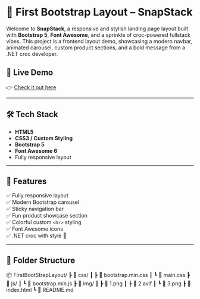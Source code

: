 # 🐊 First Bootstrap Layout – SnapStack

Welcome to **SnapStack**, a responsive and stylish landing page layout built with **Bootstrap 5**, **Font Awesome**, and a sprinkle of croc-powered fullstack vibes. This project is a frontend layout demo, showcasing a modern navbar, animated carousel, custom product sections, and a bold message from a .NET croc developer.

## 🔗 Live Demo

👉 [Check it out here](https://zeyadgebril.github.io/FirstBootStrapLayout/)

---

## 🛠 Tech Stack

- **HTML5**
- **CSS3 / Custom Styling**
- **Bootstrap 5**
- **Font Awesome 6**
- Fully responsive layout

---

## 📸 Features

✅ Fully responsive layout  
✅ Modern Bootstrap carousel  
✅ Sticky navigation bar  
✅ Fun product showcase section  
✅ Colorful custom `<hr>` styling  
✅ Font Awesome icons  
✅ .NET croc with style 🐊

---

## 📁 Folder Structure
📦 FirstBootStrapLayout/ ┣ 📁 css/ ┃ ┣ 📄 bootstrap.min.css ┃ ┗ 📄 main.css ┣ 📁 js/ ┃ ┗ 📄 bootstrap.min.js ┣ 📁 img/ ┃ ┣ 📄 1.png ┃ ┣ 📄 2.avif ┃ ┗ 📄 3.png ┣ 📄 index.html ┗ 📄 README.md
